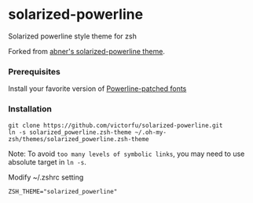 # solarized-powerline
Solarized powerline style theme for zsh

Forked from [abner's solarized-powerline theme](https://github.com/houjunchen/solarized-powerline.git).

### Prerequisites

Install your favorite version of
[Powerline-patched fonts](https://github.com/Lokaltog/powerline-fonts)

### Installation

```
git clone https://github.com/victorfu/solarized-powerline.git
ln -s solarized_powerline.zsh-theme ~/.oh-my-zsh/themes/solarized_powerline.zsh-theme
```
Note: To avoid `too many levels of symbolic links`, you may need to use absolute target in `ln -s`.

Modify ~/.zshrc setting

```
ZSH_THEME="solarized_powerline"
```
